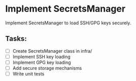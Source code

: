 # Implement SecretsManager

Implement SecretsManager to load SSH/GPG keys securely.

## Tasks:
- [ ] Create SecretsManager class in infra/
- [ ] Implement SSH key loading
- [ ] Implement GPG key loading
- [ ] Add secure storage mechanisms
- [ ] Write unit tests